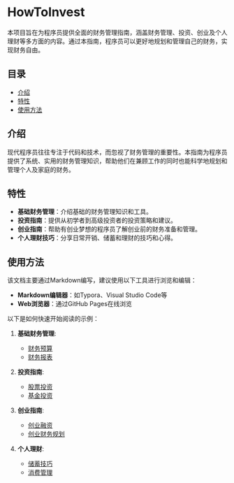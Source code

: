 # HowToInvest

本项目旨在为程序员提供全面的财务管理指南，涵盖财务管理、投资、创业及个人理财等多方面的内容。通过本指南，程序员可以更好地规划和管理自己的财务，实现财务自由。

## 目录

- [介绍](#介绍)
- [特性](#特性)
- [使用方法](#使用方法)

## 介绍

现代程序员往往专注于代码和技术，而忽视了财务管理的重要性。本指南为程序员提供了系统、实用的财务管理知识，帮助他们在兼顾工作的同时也能科学地规划和管理个人及家庭的财务。

## 特性

- **基础财务管理**：介绍基础的财务管理知识和工具。
- **投资指南**：提供从初学者到高级投资者的投资策略和建议。
- **创业指南**：帮助有创业梦想的程序员了解创业前的财务准备和管理。
- **个人理财技巧**：分享日常开销、储蓄和理财的技巧和心得。


## 使用方法

该文档主要通过Markdown编写，建议使用以下工具进行浏览和编辑：

- **Markdown编辑器**：如Typora、Visual Studio Code等
- **Web浏览器**：通过GitHub Pages在线浏览

以下是如何快速开始阅读的示例：

1. **基础财务管理**:
    - [财务预算](docs/basic_finance/budgeting.md)
    - [财务报表](docs/basic_finance/financial_statements.md)

2. **投资指南**:
    - [股票投资](docs/investment/stocks.md)
    - [基金投资](docs/investment/funds.md)

3. **创业指南**:
    - [创业融资](docs/entrepreneurship/funding.md)
    - [创业财务规划](docs/entrepreneurship/planning.md)

4. **个人理财**:
    - [储蓄技巧](docs/personal/saving_tips.md)
    - [消费管理](docs/personal/spending.md)



